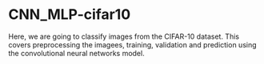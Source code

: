 # CNN_MLP-cifar10
Here, we are going to classify images from the CIFAR-10 dataset. This covers preprocessing the imagees, training, validation and prediction using the convolutional neural networks model.
